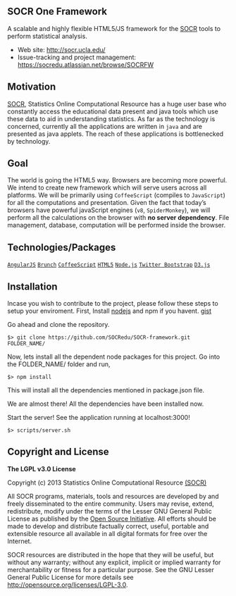 ## SOCR One Framework
A scalable and highly flexible HTML5/JS framework for the [SOCR](http://socr.ucla.edu) tools to perform statistical analysis.

* Web site: http://socr.ucla.edu/
* Issue-tracking and project management: https://socredu.atlassian.net/browse/SOCRFW

Motivation 
--------------
[SOCR](http://socr.ucla.edu), Statistics Online Computational Resource has a huge user base who constantly access the educational data present and java tools which use these data to aid in understanding statistics.
As far as the technology is concerned, currently all the applications are written in `java` and are presented as java applets. The reach of these applications is bottlenecked by technology.

Goal
------
The world is going the HTML5 way. Browsers are becoming more powerful. 
We intend to create new framework which will serve users across all platforms. We will be primarily using `CoffeeScript` (compiles to `JavaScript`) for all the computations and presentation. Given the fact that today’s browsers have powerful javaScript engines (`v8`, `SpiderMonkey`), we will perform all the calculations on the browser with **no server dependency**. File management, database, computation will be performed inside the browser.

 Technologies/Packages
----------------
 [`AngularJS`](http://angularjs.org) 
 [`Brunch`](http://brunch.io) 
 [`CoffeeScript`](http://coffeescript.org/)
 [`HTML5`](http://html5rocks.com/)
 [`Node.js`](http://nodejs.org/) 
 [`Twitter Bootstrap`](twitter.github.com/bootstrap/) 
 [`D3.js`](http://d3js.org) 

Installation
------------
Incase you wish to contribute to the project, please follow these steps to setup your enviroment.
First, Install [nodejs](http://nodejs.org/) and npm if you havent. [gist](https://gist.github.com/isaacs/579814)

Go ahead and clone the repository.

    $> git clone https://github.com/SOCRedu/SOCR-framework.git FOLDER_NAME/

Now, lets install all the dependent node packages for this project. Go into the FOLDER_NAME/ folder and run,

    $> npm install

This will install all the dependencies mentioned in package.json file.

We are almost there! All the dependencies have been installed now. 
    
Start the server! See the application running at localhost:3000!

    $> scripts/server.sh

Copyright and License 
----------------------

**The LGPL v3.0 License**

Copyright (c) 2013 Statistics Online Computational Resource [(SOCR)](http://www.StatisticsResource.org)

All SOCR programs, materials, tools and resources are developed by and freely disseminated to the entire community.
Users may revise, extend, redistribute, modify under the terms of the Lesser GNU General Public License
as published by the [Open Source Initiative](http://opensource.org/licenses/). All efforts should be made to develop and distribute
factually correct, useful, portable and extensible resource all available in all digital formats for free over the Internet.

SOCR resources are distributed in the hope that they will be useful, but without
any warranty; without any explicit, implicit or implied warranty for merchantability or
fitness for a particular purpose. See the GNU Lesser General Public License for
more details see http://opensource.org/licenses/LGPL-3.0.
